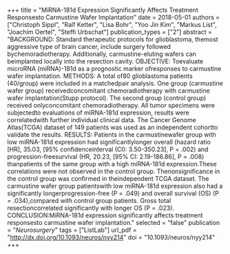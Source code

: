 +++
title = "MiRNA-181d Expression Significantly Affects Treatment Responsesto Carmustine Wafer Implantation"
date = 2018-05-01
authors = ["Christoph Sippl", "Ralf Ketter", "Lisa Bohr", "Yoo Jin Kim", "Markus List", "Joachim Oertel", "Steffi Urbschat"]
publication_types = ["2"]
abstract = "BACKGROUND: Standard therapeutic protocols for glioblastoma, themost aggressive type of brain cancer, include surgery followed bychemoradiotherapy. Additionally, carmustine-eluting wafers can beimplanted locally into the resection cavity. OBJECTIVE: Toevaluate microRNA (miRNA)-181d as a prognostic marker ofresponses to carmustine wafer implantation. METHODS: A total of80 glioblastoma patients (40/group) were included in a matchedpair analysis. One group (carmustine wafer group) receivedconcomitant chemoradiotherapy with carmustine wafer implantation(Stupp protocol). The second group (control group) received onlyconcomitant chemoradiotherapy. All tumor specimens were subjectedto evaluations of miRNA-181d expression, results were correlatedwith further individual clinical data. The Cancer Genome Atlas(TCGA) dataset of 149 patients was used as an independent cohortto validate the results. RESULTS: Patients in the carmustinewafer group with low miRNA-181d expression had significantlylonger overall (hazard ratio [HR], 35.03, [95% confidenceinterval (CI): 3.50-350.23], P = .002) and progression-freesurvival (HR, 20.23, [95% CI: 2.19-186.86], P = .008) thanpatients of the same group with a high miRNA-181d expression.These correlations were not observed in the control group. Thenonsignificance in the control group was confirmed in theindependent TCGA dataset. The carmustine wafer group patientswith low miRNA-181d expression also had a significantly longerprogression-free (P = .049) and overall survival (OS) (P = .034),compared with control group patients. Gross total resectioncorrelated significantly with longer OS (P = .023). CONCLUSION:MiRNA-181d expression significantly affects treatment responsesto carmustine wafer implantation."
selected = "false"
publication = "*Neurosurgery*"
tags = ["ListLab"]
url_pdf = "http://dx.doi.org/10.1093/neuros/nyy214"
doi = "10.1093/neuros/nyy214"
+++

